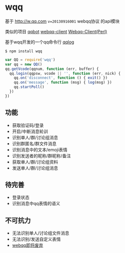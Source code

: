 # wqq

基于 <http://w.qq.com> `v=20130916001` webqq协议 的api模块

类似的项目 [qqbot](https://github.com/xhan/qqbot) [webqq-client](https://github.com/longbai/webqq-client) [Webqq-Client(Perl)](https://github.com/sjdy521/Webqq-Client)

基于wqq开发的一个qq命令行 [qqlog](https://github.com/fritx/qqlog)

```
$ npm install wqq
```

```js
var QQ = require('wqq')
var qq = new QQ()
qq.getVcode(qqnum, function (err, buffer) {
  qq.login(qqpsw, vcode || '', function (err, nick) {
    qq.on('disconnect', function () { exit() })
    qq.on('message', function (msg) { log(msg) })
    qq.startPoll()
  })
})
```

## 功能

- 获取验证码/登录
- 开启/中断消息轮训
- 识别单人/群/讨论组消息
- 识别群匿名/群文件消息
- 识别消息中的文本/emoji表情
- 识别发送者的昵称/群昵称/备注
- 获取单人/群/讨论组资料
- 发送单人/群/讨论组消息

## 待完善

- 登录状态
- 识别消息中qq表情的语义

## 不可抗力

- 无法识别单人/讨论组文件消息
- 无法识别/发送自定义表情
- [webqq即将废弃](http://www.pingwest.com/bye-web-qq/)
